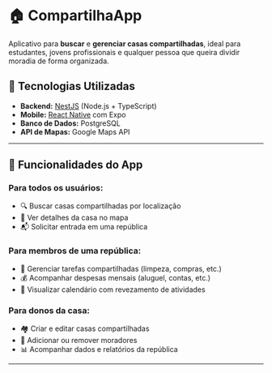 # 🏠 CompartilhaApp

Aplicativo para **buscar** e **gerenciar casas compartilhadas**, ideal para estudantes, jovens profissionais e qualquer pessoa que queira dividir moradia de forma organizada.

## 🔧 Tecnologias Utilizadas

- **Backend:** [NestJS](https://nestjs.com/) (Node.js + TypeScript)
- **Mobile:** [React Native](https://reactnative.dev/) com Expo
- **Banco de Dados:** PostgreSQL
- **API de Mapas:** Google Maps API 

---

## 📱 Funcionalidades do App

### Para todos os usuários:
- 🔍 Buscar casas compartilhadas por localização
- 📍 Ver detalhes da casa no mapa
- 📬 Solicitar entrada em uma república

### Para membros de uma república:
- 🧹 Gerenciar tarefas compartilhadas (limpeza, compras, etc.)
- 💰 Acompanhar despesas mensais (aluguel, contas, etc.)
- 📅 Visualizar calendário com revezamento de atividades

### Para donos da casa:
- 🏘️ Criar e editar casas compartilhadas
- 👥 Adicionar ou remover moradores
- 📊 Acompanhar dados e relatórios da república

---
